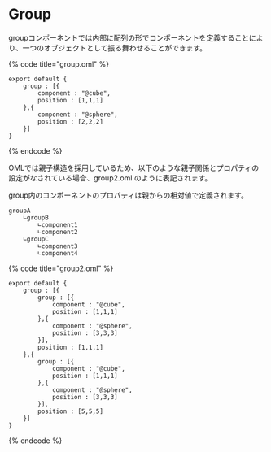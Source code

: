 # Group

groupコンポーネントでは内部に配列の形でコンポーネントを定義することにより、一つのオブジェクトとして振る舞わせることができます。

{% code title="group.oml" %}
```text
export default {
    group : [{
        component : "@cube",
        position : [1,1,1] 
    },{
        component : "@sphere",
        position : [2,2,2]
    }]
}
```
{% endcode %}

OMLでは親子構造を採用しているため、以下のような親子関係とプロパティの設定がなされている場合、group2.oml のように表記されます。

group内のコンポーネントのプロパティは親からの相対値で定義されます。

```text
groupA
    ∟groupB
        ∟component1
        ∟component2
    ∟groupC
        ∟component3
        ∟component4
```

{% code title="group2.oml" %}
```text
export default {
    group : [{
        group : [{
            component : "@cube",
            position : [1,1,1] 
        },{
            component : "@sphere",
            position : [3,3,3]
        }],
        position : [1,1,1]
    },{
        group : [{
            component : "@cube",
            position : [1,1,1] 
        },{
            component : "@sphere",
            position : [3,3,3]
        }],
        position : [5,5,5]
    }]
}
```
{% endcode %}





